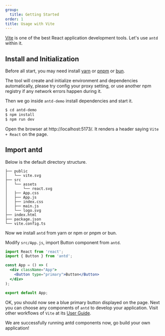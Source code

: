 ```yaml
---
group:
  title: Getting Started
order: 1
title: Usage with Vite
---
```


[Vite](https://vitejs.dev/) is one of the best React application development tools. Let's use `antd` within it.

## Install and Initialization

Before all start, you may need install [yarn](https://github.com/yarnpkg/yarn/) or [pnpm](https://pnpm.io/) or [bun](https://bun.sh/).

<InstallDependencies npm='$ npm create vite antd-demo' yarn='$ yarn create vite antd-demo' pnpm='$ pnpm create vite antd-demo' bun='$ bun create vite antd-demo'></InstallDependencies>

The tool will create and initialize environment and dependencies automatically, please try config your proxy setting, or use another npm registry if any network errors happen during it.

Then we go inside `antd-demo` install dependencies and start it.

```bash
$ cd antd-demo
$ npm install
$ npm run dev
```

Open the browser at http://localhost:5173/. It renders a header saying `Vite + React` on the page.

## Import antd

Below is the default directory structure.

```
├── public
│   └── vite.svg
├── src
│   └── assets
│       └── react.svg
│   ├── App.css
│   ├── App.js
│   ├── index.css
│   ├── main.js
│   └── logo.svg
├── index.html
├── package.json
└── vite.config.ts
```

Now we install `antd` from yarn or npm or pnpm or bun.

<InstallDependencies npm='$ npm install antd --save' yarn='$ yarn add antd' pnpm='$ pnpm install antd --save' bun='$ bun add antd'></InstallDependencies>

Modify `src/App.js`, import Button component from `antd`.

```jsx
import React from 'react';
import { Button } from 'antd';

const App = () => (
  <div className="App">
    <Button type="primary">Button</Button>
  </div>
);

export default App;
```

OK, you should now see a blue primary button displayed on the page. Next you can choose any components of `antd` to develop your application. Visit other workflows of `Vite` at its [User Guide](https://vitejs.dev/).

We are successfully running antd components now, go build your own application!
